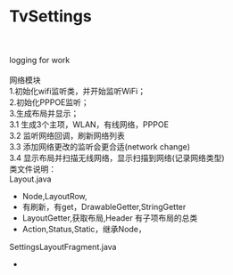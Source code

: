 # TvSettings
<br/><br/>
logging for work
<br/><br/>
网络模块<br/>
1.初始化wifi监听类，并开始监听WiFi；<br/>
2.初始化PPPOE监听；<br/>
3.生成布局并显示；<br/>
    3.1 生成3个主项，WLAN，有线网络，PPPOE<br/>
    3.2 监听网络回调，刷新网络列表<br/>
    3.3 添加网络更改的监听会更合适(network change)<br/>
    3.4 显示布局并扫描无线网络，显示扫描到网络(记录网络类型)<br/>
类文件说明：<br/>
    Layout.java<br/><ul>
        <li>Node,LayoutRow,</li>
        <li>有刷新，有get，DrawableGetter,StringGetter </li>
        <li>LayoutGetter,获取布局,Header 有子项布局的总类 </li>
        <li>Action,Status,Static，继承Node，</li>
        </ul>
    SettingsLayoutFragment.java </br><ul>
    <li></li>
    </ul>